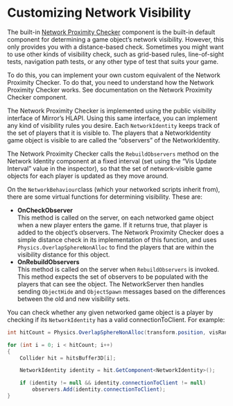 # Customizing Network Visibility

The built-in [Network Proximity Checker](../Components/NetworkProximityChecker.md) component is the built-in default component for determining a game object’s network visibility. However, this only provides you with a distance-based check. Sometimes you might want to use other kinds of visibility check, such as grid-based rules, line-of-sight tests, navigation path tests, or any other type of test that suits your game.

To do this, you can implement your own custom equivalent of the Network Proximity Checker. To do that, you need to understand how the Network Proximity Checker works. See documentation on the Network Proximity Checker component.

The Network Proximity Checker is implemented using the public visibility interface of Mirror’s HLAPI. Using this same interface, you can implement any kind of visibility rules you desire. Each `NetworkIdentity` keeps track of the set of players that it is visible to. The players that a NetworkIdentity game object is visible to are called the “observers” of the NetworkIdentity.

The Network Proximity Checker calls the `RebuildObservers` method on the Network Identity component at a fixed interval (set using the “Vis Update Interval” value in the inspector), so that the set of network-visible game objects for each player is updated as they move around.

On the `NetworkBehaviour`class (which your networked scripts inherit from), there are some virtual functions for determining visibility. These are:
-   **OnCheckObserver**  
    This method is called on the server, on each networked game object when a new player enters the game. If it returns true, that player is added to the object’s observers. The Network Proximity Checker does a simple distance check in its implementation of this function, and uses `Physics.OverlapSphereNonAlloc` to find the players that are within the visibility distance for this object.
-   **OnRebuildObservers**  
    This method is called on the server when `RebuildObservers` is invoked. This method expects the set of observers to be populated with the players that can see the object. The NetworkServer then handles sending `ObjectHide` and `ObjectSpawn` messages based on the differences between the old and new visibility sets.

You can check whether any given networked game object is a player by checking if its `NetworkIdentity` has a valid connectionToClient. For example:

``` cs
int hitCount = Physics.OverlapSphereNonAlloc(transform.position, visRange, hitsBuffer3D, castLayers);

for (int i = 0; i < hitCount; i++)
{
    Collider hit = hitsBuffer3D[i];

    NetworkIdentity identity = hit.GetComponent<NetworkIdentity>();

    if (identity != null && identity.connectionToClient != null)
        observers.Add(identity.connectionToClient);
}
```
